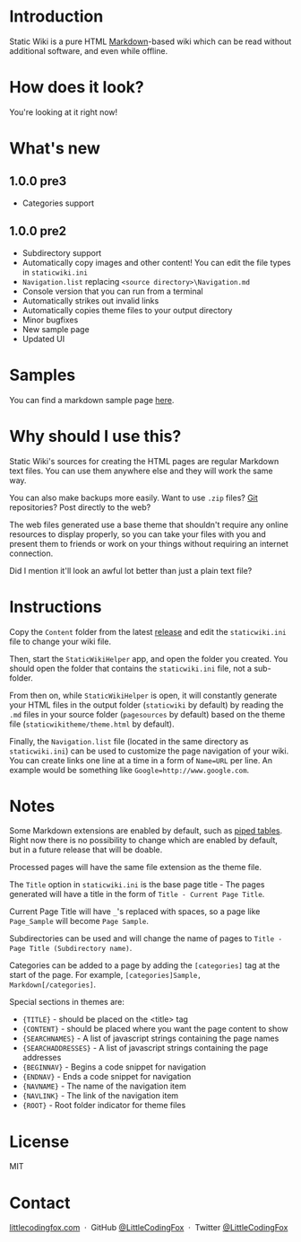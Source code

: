 # Introduction

Static Wiki is a pure HTML [Markdown](http://www.markdowntutorial.com/)-based wiki which can be read without additional software, and even while offline.

# How does it look?

You're looking at it right now!

# What's new

## 1.0.0 pre3
- Categories support

## 1.0.0 pre2

- Subdirectory support
- Automatically copy images and other content! You can edit the file types in `staticwiki.ini`
- `Navigation.list` replacing `<source directory>\Navigation.md`
- Console version that you can run from a terminal
- Automatically strikes out invalid links
- Automatically copies theme files to your output directory
- Minor bugfixes
- New sample page
- Updated UI

# Samples

You can find a markdown sample page [here](Samples/Markdown_Sample).

# Why should I use this?

Static Wiki's sources for creating the HTML pages are regular Markdown text files. You can use them anywhere else and they will work the same way.

You can also make backups more easily. Want to use `.zip` files? [Git](http://www.github.com) repositories? Post directly to the web?

The web files generated use a base theme that shouldn't require any online resources to display properly, so you can take your files with you and present them to friends or work on your things without requiring an internet connection.

Did I mention it'll look an awful lot better than just a plain text file?

# Instructions

Copy the `Content` folder from the latest [release](https://github.com/LittleCodingFox/StaticWiki/releases/latest/) and edit the `staticwiki.ini` file to change your wiki file.

Then, start the `StaticWikiHelper` app, and open the folder you created. You should open the folder that contains the `staticwiki.ini` file, not a sub-folder.

From then on, while `StaticWikiHelper` is open, it will constantly generate your HTML files in the output folder (`staticwiki` by default) by reading the `.md` files in your source folder (`pagesources` by default)
based on the theme file (`staticwikitheme/theme.html` by default).

Finally, the `Navigation.list` file (located in the same directory as `staticwiki.ini`) can be used to customize the page navigation of your wiki.
You can create links one line at a time in a form of `Name=URL` per line. An example would be something like `Google=http://www.google.com`.

# Notes

Some Markdown extensions are enabled by default, such as [piped tables](https://github.com/adam-p/markdown-here/wiki/Markdown-Cheatsheet#tables). Right now there is no possibility to change which are enabled by default,
but in a future release that will be doable.

Processed pages will have the same file extension as the theme file.

The `Title` option in `staticwiki.ini` is the base page title - The pages generated will have a title in the form of `Title - Current Page Title`.

Current Page Title will have `_`'s replaced with spaces, so a page like `Page_Sample` will become `Page Sample`.

Subdirectories can be used and will change the name of pages to `Title - Page Title (Subdirectory name)`.

Categories can be added to a page by adding the `[categories]` tag at the start of the page. For example, `[categories]Sample, Markdown[/categories]`.

Special sections in themes are:

- `{TITLE}` - should be placed on the &lt;title&gt; tag
- `{CONTENT}` - should be placed where you want the page content to show
- `{SEARCHNAMES}` - A list of javascript strings containing the page names
- `{SEARCHADDRESSES}` - A list of javascript strings containing the page addresses
- `{BEGINNAV}` - Begins a code snippet for navigation
- `{ENDNAV}` - Ends a code snippet for navigation
- `{NAVNAME}` - The name of the navigation item
- `{NAVLINK}` - The link of the navigation item
- `{ROOT}` - Root folder indicator for theme files

# License

MIT

# Contact

[littlecodingfox.com](http://www.littlecodingfox.com) &nbsp;&middot;&nbsp;
GitHub [@LittleCodingFox](https://github.com/LittleCodingFox) &nbsp;&middot;&nbsp;
Twitter [@LittleCodingFox](https://twitter.com/LittleCodingFox)
